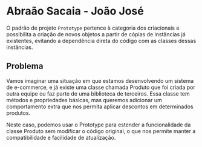 # Abraão Sacaia - João José

O padrão de projeto `Prototype` pertence à categoria dos criacionais e possibilita a criação de novos objetos a partir de cópias de instâncias já existentes, evitando a dependência direta do código com as classes dessas instâncias.

## Problema

Vamos imaginar uma situação em que estamos desenvolvendo um sistema de e-commerce, e já existe uma classe chamada Produto que foi criada por outra equipe ou faz parte de uma biblioteca de terceiros. Essa classe tem métodos e propriedades básicas, mas queremos adicionar um comportamento extra que nos permita aplicar descontos em determinados produtos.

Neste caso, podemos usar o Prototype para estender a funcionalidade da classe Produto sem modificar o código original, o que nos permite manter a compatibilidade e facilidade de atualização.

